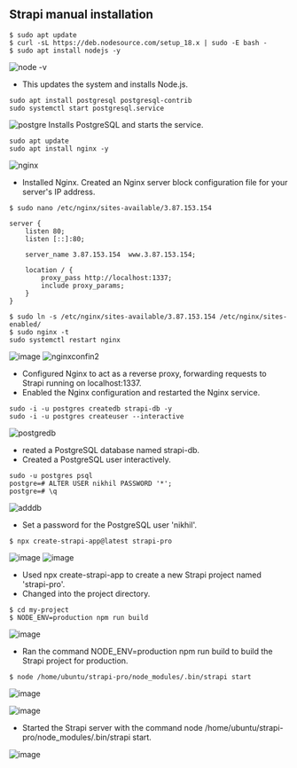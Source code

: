 ## Strapi manual installation
```
$ sudo apt update
$ curl -sL https://deb.nodesource.com/setup_18.x | sudo -E bash -
$ sudo apt install nodejs -y
```
![node -v](https://github.com/nikhilk1699/strapi_installation/assets/109533285/ca8150bd-2825-4506-bd42-d8f26cdf4710)

- This updates the system and installs Node.js.

```
sudo apt install postgresql postgresql-contrib
sudo systemctl start postgresql.service
```
![postgre](https://github.com/nikhilk1699/strapi_installation/assets/109533285/a4dc0b0e-3644-42a9-9553-7ae049c942ac)
Installs PostgreSQL and starts the service.
```
sudo apt update
sudo apt install nginx -y
```
![nginx](https://github.com/nikhilk1699/strapi_installation/assets/109533285/76b28bb8-870e-4532-a756-42293eef34c0)

- Installed Nginx. Created an Nginx server block configuration file for your server's IP address.

```
$ sudo nano /etc/nginx/sites-available/3.87.153.154
```
```
server {
    listen 80;
    listen [::]:80;

    server_name 3.87.153.154  www.3.87.153.154;
        
    location / {
        proxy_pass http://localhost:1337;
        include proxy_params;
    }
}
```
```
$ sudo ln -s /etc/nginx/sites-available/3.87.153.154 /etc/nginx/sites-enabled/
$ sudo nginx -t
sudo systemctl restart nginx
```
![image](https://github.com/nikhilk1699/strapi_installation/assets/109533285/3a8c925f-384f-47a5-ab34-8432b6f3b58c)
![nginxconfin2](https://github.com/nikhilk1699/strapi_installation/assets/109533285/a1deed0d-6d21-47e0-9d81-c32c9e5fc138)
- Configured Nginx to act as a reverse proxy, forwarding requests to Strapi running on localhost:1337.
- Enabled the Nginx configuration and restarted the Nginx service.
```
sudo -i -u postgres createdb strapi-db -y
sudo -i -u postgres createuser --interactive
```
![postgredb](https://github.com/nikhilk1699/strapi_installation/assets/109533285/1f439bdf-0047-4907-8b97-f5c0db1f7f44)

- reated a PostgreSQL database named strapi-db.
- Created a PostgreSQL user interactively.
  
```
sudo -u postgres psql
postgre=# ALTER USER nikhil PASSWORD '*';
postgre=# \q
```
![adddb](https://github.com/nikhilk1699/strapi_installation/assets/109533285/0b241a70-f1e1-474f-b5bb-f8c43cf17547)
- Set a password for the PostgreSQL user 'nikhil'.
```
$ npx create-strapi-app@latest strapi-pro
```
![image](https://github.com/nikhilk1699/strapi_installation/assets/109533285/09cac9c2-0740-4fca-99d0-21913eac3fb6)
![image](https://github.com/nikhilk1699/strapi_installation/assets/109533285/77861f44-4346-4993-b79c-fd827940ef4c)

- Used npx create-strapi-app to create a new Strapi project named 'strapi-pro'.
- Changed into the project directory.

```
$ cd my-project
$ NODE_ENV=production npm run build
```
![image](https://github.com/nikhilk1699/strapi_installation/assets/109533285/e16eb32d-1c6b-4590-ad56-60d56573c2b9)
- Ran the command NODE_ENV=production npm run build to build the Strapi project for production.
```
$ node /home/ubuntu/strapi-pro/node_modules/.bin/strapi start
```
![image](https://github.com/nikhilk1699/strapi_installation/assets/109533285/817bc9f3-7e6d-4d72-9689-12d31e6455f0)

![image](https://github.com/nikhilk1699/strapi_installation/assets/109533285/bbe704fb-868b-4049-9e9d-9adb7110c2c5)

- Started the Strapi server with the command node /home/ubuntu/strapi-pro/node_modules/.bin/strapi start.

![image](https://github.com/nikhilk1699/strapi_installation/assets/109533285/a6c910e5-132d-4110-a682-b8b1ce917186)



 




